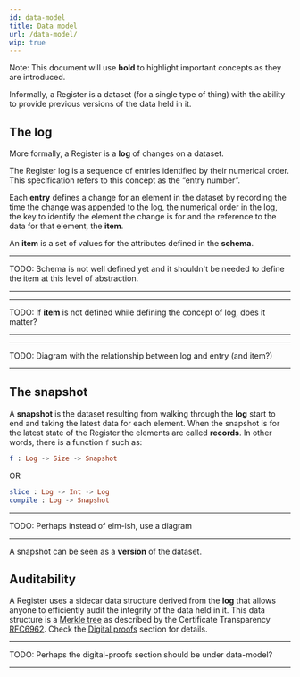 ```yaml
---
id: data-model
title: Data model
url: /data-model/
wip: true
---
```


Note: This document will use **bold** to highlight important concepts as they
are introduced.

Informally, a Register is a dataset (for a single type of thing) with the
ability to provide previous versions of the data held in it.

## The log

More formally, a Register is a **log** of changes on a dataset.

The Register log is a sequence of entries identified by their numerical order.
This specification refers to this concept as the “entry number”.

Each **entry** defines a change for an element in the dataset by recording the
time the change was appended to the log, the numerical order in the log, the
key to identify the element the change is for and the reference to the data
for that element, the **item**.

An **item** is a set of values for the attributes defined in the **schema**.

***
TODO: Schema is not well defined yet and it shouldn't be needed to define the
item at this level of abstraction.
***

***
TODO: If **item** is not defined while defining the concept of log, does it
matter?
***

***
TODO: Diagram with the relationship between log and entry (and item?)
***

## The snapshot

A **snapshot** is the dataset resulting from walking through the **log** start to
end and taking the latest data for each element.
When the snapshot is for the latest state of the Register the elements are
called **records**. In other words, there is a function `f` such as:

```elm
f : Log -> Size -> Snapshot
```

OR 

```elm
slice : Log -> Int -> Log
compile : Log -> Snapshot
```

***
TODO: Perhaps instead of elm-ish, use a diagram
***

A snapshot can be seen as a **version** of the dataset.

## Auditability

A Register uses a sidecar data structure derived from the **log** that allows
anyone to efficiently audit the integrity of the data held in it. This data
structure is a [Merkle tree](https://en.wikipedia.org/wiki/Merkle_tree) as
described by the Certificate Transparency [RFC6962](bib://rfc6962). Check the
[Digital proofs](/digital-proofs/) section for details.

***
TODO: Perhaps the digital-proofs section should be under data-model?
***
